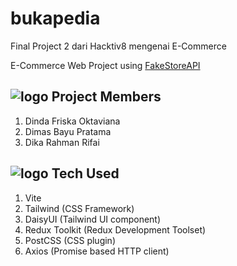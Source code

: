 # bukapedia
Final Project 2 dari Hacktiv8 mengenai E-Commerce

E-Commerce Web Project using [FakeStoreAPI](https://fakestoreapi.com)

## ![logo](https://github.githubassets.com/images/icons/emoji/unicode/1f465.png) Project Members
1. Dinda Friska Oktaviana
2. Dimas Bayu Pratama
3. Dika Rahman Rifai

## ![logo](https://github.githubassets.com/images/icons/emoji/unicode/1f680.png) Tech Used
1. Vite
2. Tailwind (CSS Framework)
3. DaisyUI (Tailwind UI component)
4. Redux Toolkit (Redux Development Toolset)
5. PostCSS (CSS plugin)
6. Axios (Promise based HTTP client)

